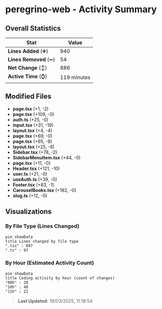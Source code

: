 # peregrino-web - Activity Summary 

## Overall Statistics

| Stat                   | Value                                                             |
| ---------------------- | ----------------------------------------------------------------- |
| **Lines Added** (➕)   | 940                                          |
| **Lines Removed** (➖) | 54                                        |
| **Net Change** (↕)    | 886                |
| **Active Time** (⌚)   | 119 minutes |


## Modified Files
- **page.tsx** (+1, -2)
- **page.tsx** (+109, -0)
- **auth.ts** (+25, -0)
- **input.tsx** (+31, -19)
- **layout.tsx** (+4, -4)
- **page.tsx** (+69, -0)
- **page.tsx** (+85, -8)
- **layout.tsx** (+25, -8)
- **Sidebar.tsx** (+78, -2)
- **SidebarMenuItem.tsx** (+44, -0)
- **page.tsx** (+11, -0)
- **Header.tsx** (+121, -10)
- **user.ts** (+21, -0)
- **useAuth.ts** (+39, -0)
- **Footer.tsx** (+83, -1)
- **CarouselBooks.tsx** (+182, -0)
- **slug.ts** (+12, -0)

## Visualizations

### By File Type (Lines Changed)

```mermaid
pie showData
title Lines changed by file type
".tsx" : 897
".ts" : 97
```

### By Hour (Estimated Activity Count)

```mermaid
pie showData
title Coding activity by hour (count of changes)
"09h" : 20
"10h" : 48
"11h" : 22
```


> **Last Updated:** 19/03/2025, 11:18:54